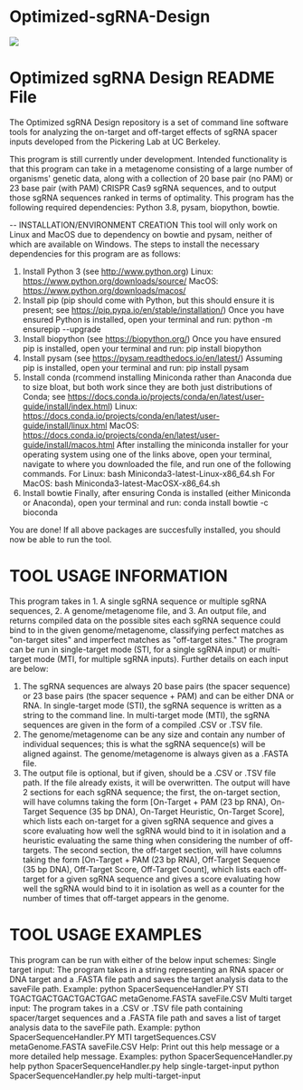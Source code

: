 # Optimized-sgRNA-Design

![](datafiles/CRISPR-Logo.jpg)

Optimized sgRNA Design README File
=====================
The Optimized sgRNA Design repository is a set of command line software tools for analyzing the on-target and off-target effects of sgRNA spacer inputs developed from the Pickering Lab at UC Berkeley.

This program is still currently under development. Intended functionality is that this program can take in a metagenome consisting of a large number of organisms' genetic data, along with a collection of 20 base pair (no PAM) or 23 base pair (with PAM) CRISPR Cas9 sgRNA sequences, and to output those sgRNA sequences ranked in terms of optimality. This program has the following required dependencies: Python 3.8, pysam, biopython, bowtie.

-- INSTALLATION/ENVIRONMENT CREATION
This tool will only work on Linux and MacOS due to dependency on bowtie and pysam, neither of which are available on Windows. The steps to install the necessary dependencies for this program are as follows:
1. Install Python 3 (see http://www.python.org)
Linux: https://www.python.org/downloads/source/
MacOS: https://www.python.org/downloads/macos/
2. Install pip (pip should come with Python, but this should ensure it is present; see https://pip.pypa.io/en/stable/installation/)
Once you have ensured Python is installed, open your terminal and run:
    python -m ensurepip --upgrade
3. Install biopython (see https://biopython.org/)
Once you have ensured pip is installed, open your terminal and run:
    pip install biopython
3. Install pysam (see https://pysam.readthedocs.io/en/latest/)
Assuming pip is installed, open your terminal and run:
    pip install pysam
5. Install conda (rcommend installing Miniconda rather than Anaconda due to size bloat, but both work since they are both just distributions of Conda; see https://docs.conda.io/projects/conda/en/latest/user-guide/install/index.html)
Linux: https://docs.conda.io/projects/conda/en/latest/user-guide/install/linux.html
MacOS: https://docs.conda.io/projects/conda/en/latest/user-guide/install/macos.html
After installing the miniconda installer for your operating system using one of the links above, open your terminal, navigate to where you downloaded the file, and run one of the following commands. For Linux:
    bash Miniconda3-latest-Linux-x86_64.sh
For MacOS:
    bash Miniconda3-latest-MacOSX-x86_64.sh
6. Install bowtie
Finally, after ensuring Conda is installed (either Miniconda or Anaconda), open your terminal and run:
    conda install bowtie -c bioconda

You are done! If all above packages are succesfully installed, you should now be able to run the tool.

TOOL USAGE INFORMATION
=====================
This program takes in 1. A single sgRNA sequence or multiple sgRNA sequences, 2. A genome/metagenome file, and 3. An output file, and returns compiled data on the possible sites each sgRNA sequence could bind to in the given genome/metagenome, classifying perfect matches as "on-target sites" and imperfect matches as "off-target sites." The program can be run in single-target mode (STI, for a single sgRNA input) or multi-target mode (MTI, for multiple sgRNA inputs). Further details on each input are below:
1. The sgRNA sequences are always 20 base pairs (the spacer sequence) or 23 base pairs (the spacer sequence + PAM) and can be either DNA or RNA. In single-target mode (STI), the sgRNA sequence is written as a string to the command line. In multi-target mode (MTI), the sgRNA sequences are given in the form of a compiled .CSV or .TSV file.
2. The genome/metagenome can be any size and contain any number of individual sequences; this is what the sgRNA sequence(s) will be aligned against. The genome/metagenome is always given as a .FASTA file.
3. The output file is optional, but if given, should be a .CSV or .TSV file path. If the file already exists, it will be overwritten. The output will have 2 sections for each sgRNA sequence; the first, the on-target section, will have columns taking the form [On-Target + PAM (23 bp RNA), On-Target Sequence (35  bp DNA), On-Target Heuristic, On-Target Score], which lists each on-target for a given sgRNA sequence and gives a score evaluating how well the sgRNA would bind to it in isolation and a heuristic evaluating the same thing when considering the number of off-targets. The second section, the off-target section, will have columns taking the form [On-Target + PAM (23 bp RNA), Off-Target Sequence (35 bp DNA), Off-Target Score, Off-Target Count], which lists each off-target for a given sgRNA sequence and gives a score evaluating how well the sgRNA would bind to it in isolation as well as a counter for the number of times that off-target appears in the genome.


TOOL USAGE EXAMPLES
=====================
This program can be run with either of the below input schemes:
Single target input: The program takes in a string representing an RNA spacer or DNA target and a .FASTA file path and saves the target analysis data to the saveFile path. Example:
	 python SpacerSequenceHandler.PY STI TGACTGACTGACTGACTGAC metaGenome.FASTA saveFile.CSV
Multi target input: The program takes in a .CSV or .TSV file path containing spacer/target sequences and a .FASTA file path and saves a list of target analysis data to the saveFile path. Example:
	 python SpacerSequenceHandler.PY MTI targetSequences.CSV metaGenome.FASTA saveFile.CSV
Help: Print out this help message or a more detailed help message. Examples:
	python SpacerSequenceHandler.py help
	python SpacerSequenceHandler.py help single-target-input
	python SpacerSequenceHandler.py help multi-target-input
